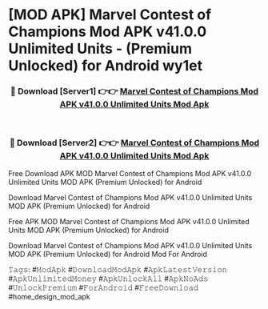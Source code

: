 # [MOD APK] Marvel Contest of Champions Mod APK v41.0.0 Unlimited Units - (Premium Unlocked) for Android wy1et



<div align="center">
<h3>🔴 Download [Server1] 👉👉 <a href="https://momento.my/?title=Marvel_Contest_of_Champions_Mod_APK_v41.0.0_Unlimited_Units">Marvel Contest of Champions Mod APK v41.0.0 Unlimited Units Mod Apk</a></h3><br>

<h3>🔴 Download [Server2] 👉👉 <a href="https://momento.my/?title=Marvel_Contest_of_Champions_Mod_APK_v41.0.0_Unlimited_Units">Marvel Contest of Champions Mod APK v41.0.0 Unlimited Units Mod Apk</a></h3>
</div>



Free Download APK MOD Marvel Contest of Champions Mod APK v41.0.0 Unlimited Units MOD APK (Premium Unlocked) for Android

Download Marvel Contest of Champions Mod APK v41.0.0 Unlimited Units MOD APK (Premium Unlocked) for Android

Free APK MOD Marvel Contest of Champions Mod APK v41.0.0 Unlimited Units MOD APK (Premium Unlocked) for Android

Download Marvel Contest of Champions Mod APK v41.0.0 Unlimited Units MOD APK (Premium Unlocked) for Android Mod For Android

𝚃𝚊𝚐𝚜: #𝙼𝚘𝚍𝙰𝚙𝚔 #𝙳𝚘𝚠𝚗𝚕𝚘𝚊𝚍𝙼𝚘𝚍𝙰𝚙𝚔 #𝙰𝚙𝚔𝙻𝚊𝚝𝚎𝚜𝚝𝚅𝚎𝚛𝚜𝚒𝚘𝚗 #𝙰𝚙𝚔𝚄𝚗𝚕𝚒𝚖𝚒𝚝𝚎𝚍𝙼𝚘𝚗𝚎𝚢 #𝙰𝚙𝚔𝚄𝚗𝚕𝚘𝚌𝚔𝙰𝚕𝚕 #𝙰𝚙𝚔𝙽𝚘𝙰𝚍𝚜 #𝚄𝚗𝚕𝚘𝚌𝚔𝙿𝚛𝚎𝚖𝚒𝚞𝚖 #𝙵𝚘𝚛𝙰𝚗𝚍𝚛𝚘𝚒𝚍 #𝙵𝚛𝚎𝚎𝙳𝚘𝚠𝚗𝚕𝚘𝚊𝚍 #home_design_mod_apk
